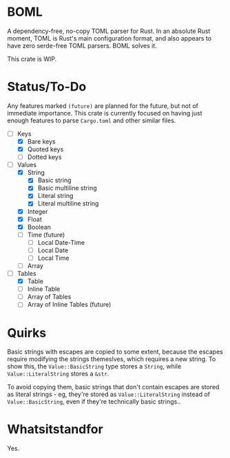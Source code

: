 # BOML

A dependency-free, no-copy TOML parser for Rust. In an absolute Rust moment,
TOML is Rust's main configuration format, and also appears to have zero serde-free
TOML parsers. BOML solves it.

This crate is WIP.

# Status/To-Do

Any features marked `(future)` are planned for the future, but not of immediate
importance. This crate is currently focused on having just enough features to
parse `Cargo.toml` and other similar files.

- [ ] Keys
  - [x] Bare keys
  - [x] Quoted keys
  - [ ] Dotted keys
- [ ] Values
  - [x] String
    - [x] Basic string
    - [x] Basic multiline string
    - [x] Literal string
    - [x] Literal multiline string
  - [x] Integer
  - [x] Float
  - [x] Boolean
  - [ ] Time (future)
    - [ ] Local Date-Time
    - [ ] Local Date
    - [ ] Local Time
  - [ ] Array
- [ ] Tables
  - [x] Table
  - [ ] Inline Table
  - [ ] Array of Tables
  - [ ] Array of Inline Tables (future)

# Quirks

Basic strings with escapes are copied to some extent, because the escapes require modifying the strings themeslves,
which requires a new string. To show this, the `Value::BasicString` type stores a `String`, while `Value::LiteralString`
stores a `&str`.

To avoid copying them, basic strings that don't contain escapes are stored as literal strings - eg, they're stored as
`Value::LiteralString` instead of `Value::BasicString`, even if they're technically basic strings..

# Whatsitstandfor

Yes.